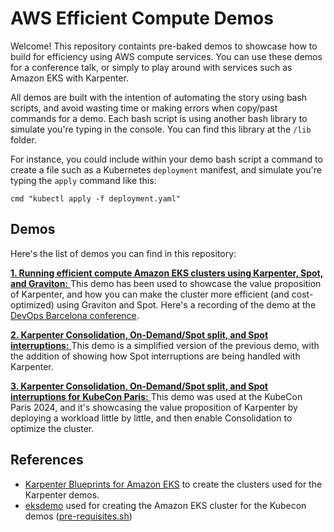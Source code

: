 # AWS Efficient Compute Demos

Welcome! This repository containts pre-baked demos to showcase how to build for efficiency using AWS compute services. You can use these demos for a conference talk, or simply to play around with services such as Amazon EKS with Karpenter.

All demos are built with the intention of automating the story using bash scripts, and avoid wasting time or making errors when copy/past commands for a demo. Each bash script is using another bash library to simulate you're typing in the console. You can find this library at the `/lib` folder.

For instance, you could include within your demo bash script a command to create a file such as a Kubernetes `deployment` manifest, and simulate you're typing the `apply` command like this:

```
cmd "kubectl apply -f deployment.yaml"
```

## Demos

Here's the list of demos you can find in this repository:

[**1. Running efficient compute Amazon EKS clusters using Karpenter, Spot, and Graviton:** ](/demo-karpenter.sh) This demo has been used to showcase the value proposition of Karpenter, and how you can make the cluster more efficient (and cost-optimized) using Graviton and Spot. Here's a recording of the demo at the [DevOps Barcelona conference](https://www.youtube.com/watch?v=LLcF6IO6BQw&t=1096s).

[**2. Karpenter Consolidation, On-Demand/Spot split, and Spot interruptions:** ](/demo-flexco.sh) This demo is a simplified version of the previous demo, with the addition of showing how Spot interruptions are being handled with Karpenter.

[**3. Karpenter Consolidation, On-Demand/Spot split, and Spot interruptions for KubeCon Paris:** ](/demo-kubecon.sh) This demo was used at the KubeCon Paris 2024, and it's showcasing the value proposition of Karpenter by deploying a workload little by little, and then enable Consolidation to optimize the cluster.

## References

- [Karpenter Blueprints for Amazon EKS](https://github.com/aws-samples/karpenter-blueprints) to create the clusters used for the Karpenter demos.
- [eksdemo](https://github.com/awslabs/eksdemo) used for creating the Amazon EKS cluster for the Kubecon demos ([pre-requisites.sh](pre-requisites.sh))
